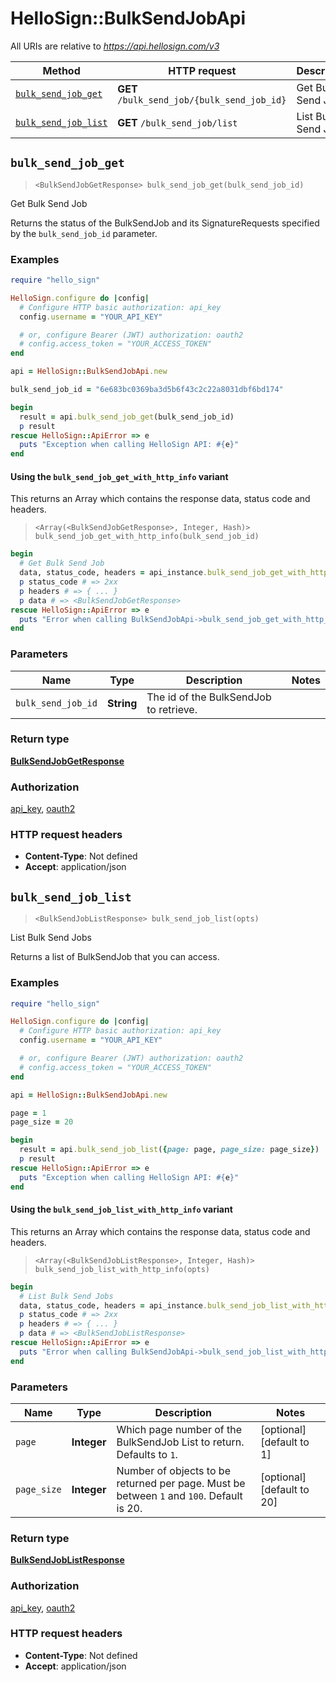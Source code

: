 # HelloSign::BulkSendJobApi

All URIs are relative to *https://api.hellosign.com/v3*

| Method | HTTP request | Description |
| ------ | ------------ | ----------- |
| [`bulk_send_job_get`](BulkSendJobApi.md#bulk_send_job_get) | **GET** `/bulk_send_job/{bulk_send_job_id}` | Get Bulk Send Job |
| [`bulk_send_job_list`](BulkSendJobApi.md#bulk_send_job_list) | **GET** `/bulk_send_job/list` | List Bulk Send Jobs |


## `bulk_send_job_get`

> `<BulkSendJobGetResponse> bulk_send_job_get(bulk_send_job_id)`

Get Bulk Send Job

Returns the status of the BulkSendJob and its SignatureRequests specified by the `bulk_send_job_id` parameter.

### Examples

```ruby
require "hello_sign"

HelloSign.configure do |config|
  # Configure HTTP basic authorization: api_key
  config.username = "YOUR_API_KEY"

  # or, configure Bearer (JWT) authorization: oauth2
  # config.access_token = "YOUR_ACCESS_TOKEN"
end

api = HelloSign::BulkSendJobApi.new

bulk_send_job_id = "6e683bc0369ba3d5b6f43c2c22a8031dbf6bd174"

begin
  result = api.bulk_send_job_get(bulk_send_job_id)
  p result
rescue HelloSign::ApiError => e
  puts "Exception when calling HelloSign API: #{e}"
end

```

#### Using the `bulk_send_job_get_with_http_info` variant

This returns an Array which contains the response data, status code and headers.

> `<Array(<BulkSendJobGetResponse>, Integer, Hash)> bulk_send_job_get_with_http_info(bulk_send_job_id)`

```ruby
begin
  # Get Bulk Send Job
  data, status_code, headers = api_instance.bulk_send_job_get_with_http_info(bulk_send_job_id)
  p status_code # => 2xx
  p headers # => { ... }
  p data # => <BulkSendJobGetResponse>
rescue HelloSign::ApiError => e
  puts "Error when calling BulkSendJobApi->bulk_send_job_get_with_http_info: #{e}"
end
```

### Parameters

| Name | Type | Description | Notes |
| ---- | ---- | ----------- | ----- |
| `bulk_send_job_id` | **String** | The id of the BulkSendJob to retrieve. |  |

### Return type

[**BulkSendJobGetResponse**](BulkSendJobGetResponse.md)

### Authorization

[api_key](../README.md#api_key), [oauth2](../README.md#oauth2)

### HTTP request headers

- **Content-Type**: Not defined
- **Accept**: application/json


## `bulk_send_job_list`

> `<BulkSendJobListResponse> bulk_send_job_list(opts)`

List Bulk Send Jobs

Returns a list of BulkSendJob that you can access.

### Examples

```ruby
require "hello_sign"

HelloSign.configure do |config|
  # Configure HTTP basic authorization: api_key
  config.username = "YOUR_API_KEY"

  # or, configure Bearer (JWT) authorization: oauth2
  # config.access_token = "YOUR_ACCESS_TOKEN"
end

api = HelloSign::BulkSendJobApi.new

page = 1
page_size = 20

begin
  result = api.bulk_send_job_list({page: page, page_size: page_size})
  p result
rescue HelloSign::ApiError => e
  puts "Exception when calling HelloSign API: #{e}"
end

```

#### Using the `bulk_send_job_list_with_http_info` variant

This returns an Array which contains the response data, status code and headers.

> `<Array(<BulkSendJobListResponse>, Integer, Hash)> bulk_send_job_list_with_http_info(opts)`

```ruby
begin
  # List Bulk Send Jobs
  data, status_code, headers = api_instance.bulk_send_job_list_with_http_info(opts)
  p status_code # => 2xx
  p headers # => { ... }
  p data # => <BulkSendJobListResponse>
rescue HelloSign::ApiError => e
  puts "Error when calling BulkSendJobApi->bulk_send_job_list_with_http_info: #{e}"
end
```

### Parameters

| Name | Type | Description | Notes |
| ---- | ---- | ----------- | ----- |
| `page` | **Integer** | Which page number of the BulkSendJob List to return. Defaults to `1`. | [optional][default to 1] |
| `page_size` | **Integer** | Number of objects to be returned per page. Must be between `1` and `100`. Default is 20. | [optional][default to 20] |

### Return type

[**BulkSendJobListResponse**](BulkSendJobListResponse.md)

### Authorization

[api_key](../README.md#api_key), [oauth2](../README.md#oauth2)

### HTTP request headers

- **Content-Type**: Not defined
- **Accept**: application/json

